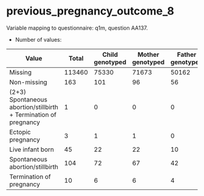 # previous_pregnancy_outcome_8
Variable mapping to questionnaire: q1m, question AA137.
- Number of values:

| Value | Total | Child genotyped | Mother genotyped | Father genotyped |
| ----- | ----- | --------------- | ---------------- | ---------------- |
| Missing | 113460 | 75330 | 71673 | 50162 |
| Non-missing | 163 | 101 | 96 | 56 |
| (2+3) Spontaneous abortion/stillbirth + Termination of pregnancy | 1 | 0 | 0 |0 |
| Ectopic pregnancy | 3 | 1 | 1 |0 |
| Live infant born | 45 | 22 | 22 |10 |
| Spontaneous abortion/stillbirth | 104 | 72 | 67 |42 |
| Termination of pregnancy | 10 | 6 | 6 |4 |



